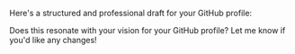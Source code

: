 Here's a structured and professional draft for your GitHub profile:

Does this resonate with your vision for your GitHub profile? Let me know if you'd like any changes!
